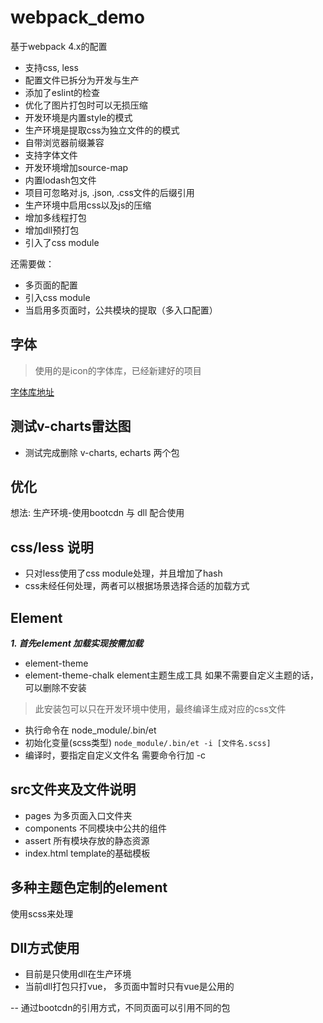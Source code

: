 # webpack_demo

基于webpack 4.x的配置

- 支持css, less
- 配置文件已拆分为开发与生产
- 添加了eslint的检查
- 优化了图片打包时可以无损压缩
- 开发环境是内置style的模式
- 生产环境是提取css为独立文件的的模式
- 自带浏览器前缀兼容
- 支持字体文件
- 开发环境增加source-map
- 内置lodash包文件
- 项目可忽略对.js, .json, .css文件的后缀引用
- 生产环境中启用css以及js的压缩
- 增加多线程打包
- 增加dll预打包
- 引入了css module

还需要做：

- 多页面的配置
- 引入css module
- 当启用多页面时，公共模块的提取（多入口配置）

## 字体

> 使用的是icon的字体库，已经新建好的项目

[字体库地址](https://www.iconfont.cn/manage/index?spm=a313x.7781069.1998910419.11&manage_type=myprojects&projectId=971327)

## 测试v-charts雷达图

- 测试完成删除 v-charts, echarts 两个包

## 优化
想法: 生产环境-使用bootcdn 与 dll 配合使用

## css/less 说明
- 只对less使用了css module处理，并且增加了hash
- css未经任何处理，两者可以根据场景选择合适的加载方式

## Element
***1. 首先element 加载实现按需加载***
- element-theme
- element-theme-chalk
element主题生成工具 如果不需要自定义主题的话，可以删除不安装

> 此安装包可以只在开发环境中使用，最终编译生成对应的css文件
- 执行命令在 node_module/.bin/et
- 初始化变量(scss类型) `node_module/.bin/et -i [文件名.scss]` 
- 编译时，要指定自定义文件名 需要命令行加 -c

## src文件夹及文件说明
- pages 为多页面入口文件夹
- components 不同模块中公共的组件
- assert 所有模块存放的静态资源
- index.html  template的基础模板

## 多种主题色定制的element
使用scss来处理

## Dll方式使用
- 目前是只使用dll在生产环境
- 当前dll打包只打vue， 多页面中暂时只有vue是公用的

-- 通过bootcdn的引用方式，不同页面可以引用不同的包
